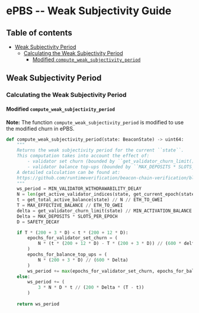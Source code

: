 # ePBS -- Weak Subjectivity Guide

## Table of contents

<!-- TOC -->
<!-- START doctoc generated TOC please keep comment here to allow auto update -->
<!-- DON'T EDIT THIS SECTION, INSTEAD RE-RUN doctoc TO UPDATE -->

- [Weak Subjectivity Period](#weak-subjectivity-period)
  - [Calculating the Weak Subjectivity Period](#calculating-the-weak-subjectivity-period)
    - [Modified `compute_weak_subjectivity_period`](#modified-compute_weak_subjectivity_period)

<!-- END doctoc generated TOC please keep comment here to allow auto update -->
<!-- /TOC -->
## Weak Subjectivity Period

### Calculating the Weak Subjectivity Period

#### Modified `compute_weak_subjectivity_period`
**Note:** The function `compute_weak_subjectivity_period` is modified to use the modified churn in ePBS.

```python
def compute_weak_subjectivity_period(state: BeaconState) -> uint64:
    """
    Returns the weak subjectivity period for the current ``state``. 
    This computation takes into account the effect of:
        - validator set churn (bounded by ``get_validator_churn_limit()`` per epoch), and 
        - validator balance top-ups (bounded by ``MAX_DEPOSITS * SLOTS_PER_EPOCH`` per epoch).
    A detailed calculation can be found at:
    https://github.com/runtimeverification/beacon-chain-verification/blob/master/weak-subjectivity/weak-subjectivity-analysis.pdf
    """
    ws_period = MIN_VALIDATOR_WITHDRAWABILITY_DELAY
    N = len(get_active_validator_indices(state, get_current_epoch(state)))
    t = get_total_active_balance(state) // N // ETH_TO_GWEI
    T = MAX_EFFECTIVE_BALANCE // ETH_TO_GWEI
    delta = get_validator_churn_limit(state) // MIN_ACTIVATION_BALANCE
    Delta = MAX_DEPOSITS * SLOTS_PER_EPOCH
    D = SAFETY_DECAY

    if T * (200 + 3 * D) < t * (200 + 12 * D):
        epochs_for_validator_set_churn = (
            N * (t * (200 + 12 * D) - T * (200 + 3 * D)) // (600 * delta * (2 * t + T))
        )
        epochs_for_balance_top_ups = (
            N * (200 + 3 * D) // (600 * Delta)
        )
        ws_period += max(epochs_for_validator_set_churn, epochs_for_balance_top_ups)
    else:
        ws_period += (
            3 * N * D * t // (200 * Delta * (T - t))
        )
    
    return ws_period
```


